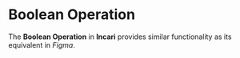 #  Boolean Operation 

The **Boolean Operation** in **Incari** provides similar functionality as its equivalent in *Figma*. 
